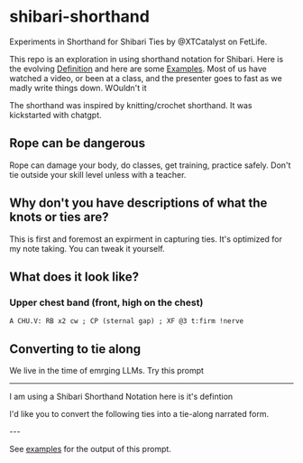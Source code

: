 # shibari-shorthand 

Experiments in Shorthand for Shibari Ties by @XTCatalyst on FetLife.

This repo is an exploration in using shorthand notation for Shibari.  Here is the evolving [Definition](./definition.md) and here are some [Examples](./examples).  Most of us have watched a video, or been at a class, and the presenter goes to fast as we madly write things down.  WOuldn't it 

The shorthand was inspired by knitting/crochet shorthand.  It was kickstarted with chatgpt.

## Rope can be dangerous

Rope can damage your body, do classes, get training, practice safely.  Don't tie outside your skill level unless with a teacher.

## Why don't you have descriptions of what the knots or ties are?  

This is first and foremost an expirment in capturing ties.   It's optimized for my note taking.  You can tweak it yourself.

## What does it look like?

### Upper chest band (front, high on the chest)

```
A CHU.V: RB x2 cw ; CP (sternal gap) ; XF @3 t:firm !nerve
```

## Converting to tie along

We live in the time of emrging LLMs.  Try this prompt

----
I am using a Shibari Shorthand Notation here is it's defintion

<paste defintion.md>

I'd like you to convert the following ties into a tie-along narrated form. 

<paste tie>
---

See [examples](./examples) for the output of this prompt.



